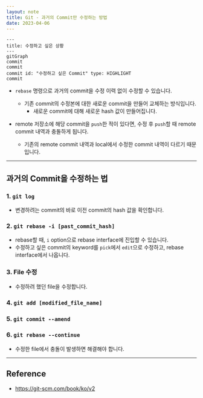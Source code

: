 ```yaml
---
layout: note
title: Git - 과거의 Commit만 수정하는 방법
date: 2023-04-06
---
```





```mermaid
---
title: 수정하고 싶은 상황
---
gitGraph
commit
commit
commit id: "수정하고 싶은 Commit" type: HIGHLIGHT
commit
```

- `rebase` 명령으로 과거의 commit을 수정 이력 없이 수정할 수 있습니다.
    - 기존 commit의 수정본에 대한 새로운 commit을 만들어 교체하는 방식입니다.
        - 새로운 commit에 대해 새로운 hash 값이 만들어집니다.

- remote 저장소에 해당 commit을 `push`한 적이 있다면, 수정 후 `push`할 때 remote commit 내역과 충돌하게 됩니다.
    - 기존의 remote commit 내역과 local에서 수정한 commit 내역이 다르기 때문입니다.




---




## 과거의 Commit을 수정하는 법


### 1. `git log`

- 변경하려는 commit의 바로 이전 commit의 hash 값을 확인합니다.


### 2. `git rebase -i [past_commit_hash]`

- rebase할 때, `i` option으로 rebase interface에 진입할 수 있습니다.
- 수정하고 싶은 commit의 keyword를 `pick`에서 `edit`으로 수정하고, rebase interface에서 나옵니다.


### 3. File 수정

- 수정하려 했던 file을 수정합니다.


### 4. `git add [modified_file_name]`


### 5. `git commit --amend`


### 6. `git rebase --continue`

- 수정한 file에서 충돌이 발생하면 해결해야 합니다.




---




## Reference

- <https://git-scm.com/book/ko/v2>
